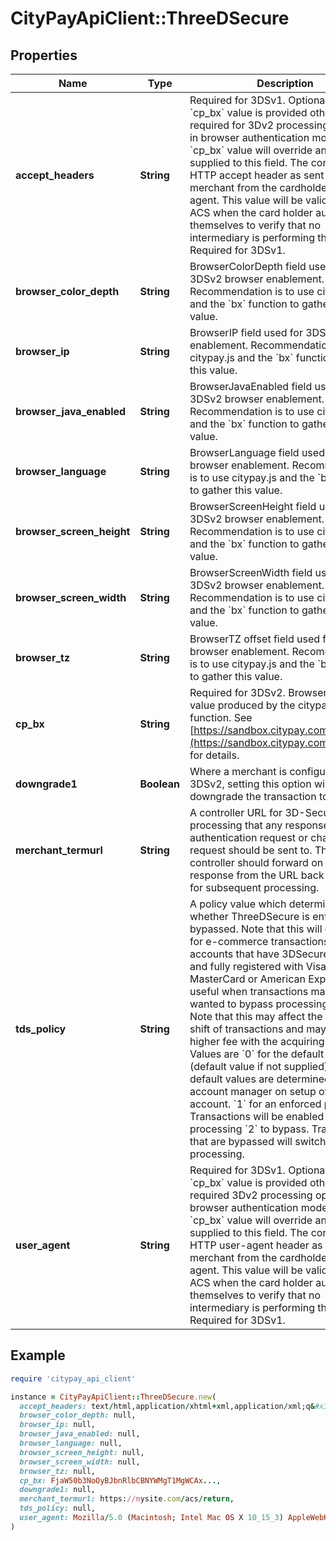 # CityPayApiClient::ThreeDSecure

## Properties

| Name | Type | Description | Notes |
| ---- | ---- | ----------- | ----- |
| **accept_headers** | **String** | Required for 3DSv1. Optional if the &#x60;cp_bx&#x60; value is provided otherwise required for 3Dv2 processing operating in browser authentication mode.  The &#x60;cp_bx&#x60; value will override any value supplied to this field.  The content of the HTTP accept header as sent to the merchant from the cardholder&#39;s user agent.  This value will be validated by the ACS when the card holder authenticates themselves to verify that no intermediary is performing this action. Required for 3DSv1.  | [optional] |
| **browser_color_depth** | **String** | BrowserColorDepth field used for 3DSv2 browser enablement. Recommendation is to use citypay.js and the &#x60;bx&#x60; function to gather this value. | [optional] |
| **browser_ip** | **String** | BrowserIP field used for 3DSv2 browser enablement. Recommendation is to use citypay.js and the &#x60;bx&#x60; function to gather this value. | [optional] |
| **browser_java_enabled** | **String** | BrowserJavaEnabled field used for 3DSv2 browser enablement. Recommendation is to use citypay.js and the &#x60;bx&#x60; function to gather this value. | [optional] |
| **browser_language** | **String** | BrowserLanguage field used for 3DSv2 browser enablement. Recommendation is to use citypay.js and the &#x60;bx&#x60; function to gather this value. | [optional] |
| **browser_screen_height** | **String** | BrowserScreenHeight field used for 3DSv2 browser enablement. Recommendation is to use citypay.js and the &#x60;bx&#x60; function to gather this value. | [optional] |
| **browser_screen_width** | **String** | BrowserScreenWidth field used for 3DSv2 browser enablement. Recommendation is to use citypay.js and the &#x60;bx&#x60; function to gather this value. | [optional] |
| **browser_tz** | **String** | BrowserTZ offset field used for 3DSv2 browser enablement. Recommendation is to use citypay.js and the &#x60;bx&#x60; function to gather this value. | [optional] |
| **cp_bx** | **String** | Required for 3DSv2.  Browser extension value produced by the citypay.js &#x60;bx&#x60; function. See [https://sandbox.citypay.com/3dsv2/bx](https://sandbox.citypay.com/3dsv2/bx) for  details.  | [optional] |
| **downgrade1** | **Boolean** | Where a merchant is configured for 3DSv2, setting this option will attempt to downgrade the transaction to  3DSv1.  | [optional] |
| **merchant_termurl** | **String** | A controller URL for 3D-Secure processing that any response from an authentication request or challenge request should be sent to.  The controller should forward on the response from the URL back via this API for subsequent processing.  | [optional] |
| **tds_policy** | **String** | A policy value which determines whether ThreeDSecure is enforced or bypassed. Note that this will only work for e-commerce transactions and accounts that have 3DSecure enabled and fully registered with Visa, MasterCard or American Express. It is useful when transactions may be wanted to bypass processing rules.  Note that this may affect the liability shift of transactions and may occur a higher fee with the acquiring bank.  Values are   &#x60;0&#x60; for the default policy (default value if not supplied). Your default values are determined by your account manager on setup of the account.   &#x60;1&#x60; for an enforced policy. Transactions will be enabled for 3DS processing   &#x60;2&#x60; to bypass. Transactions that are bypassed will switch off 3DS processing.  | [optional] |
| **user_agent** | **String** | Required for 3DSv1.  Optional if the &#x60;cp_bx&#x60; value is provided otherwise required 3Dv2 processing operating in browser authentication mode.  The &#x60;cp_bx&#x60; value will override any value supplied to this field.  The content of the HTTP user-agent header as sent to the merchant from the cardholder&#39;s user agent.  This value will be validated by the ACS when the card holder authenticates themselves to verify that no intermediary is performing this action. Required for 3DSv1.  | [optional] |

## Example

```ruby
require 'citypay_api_client'

instance = CityPayApiClient::ThreeDSecure.new(
  accept_headers: text/html,application/xhtml+xml,application/xml;q&#x3D;0.9,image/webp,image/apng,*/*;q&#x3D;0.8,application/signed-exchange;v&#x3D;b3;q&#x3D;0.9,
  browser_color_depth: null,
  browser_ip: null,
  browser_java_enabled: null,
  browser_language: null,
  browser_screen_height: null,
  browser_screen_width: null,
  browser_tz: null,
  cp_bx: FjaW50b3NoOyBJbnRlbCBNYWMgT1MgWCAx...,
  downgrade1: null,
  merchant_termurl: https://mysite.com/acs/return,
  tds_policy: null,
  user_agent: Mozilla/5.0 (Macintosh; Intel Mac OS X 10_15_3) AppleWebKit/537.36 (KHTML, like Gecko) Chrome/80.0.3987.149 Safari/537.36
)
```

